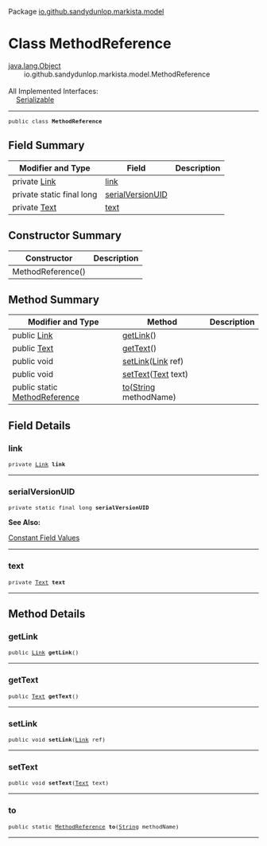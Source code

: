 Package [io.github.sandydunlop.markista.model](index.md)

# Class MethodReference
[java.lang.Object](https://docs.oracle.com/en/java/javase/24/docs/api/java.base/java/lang/Object.html)<br/>
        io.github.sandydunlop.markista.model.MethodReference<br/>
<br/>
All Implemented Interfaces:<br/>
    [Serializable](https://docs.oracle.com/en/java/javase/24/docs/api/java.base/java/io/Serializable.html)


----

<span style="font-family: monospace; font-size: 80%;">public class __MethodReference__</span>


## Field Summary

| Modifier and Type         | Field                                 | Description |
|---------------------------|---------------------------------------|-------------|
| private [Link](Link.md)   | [link](#link)                         |             |
| private static final long | [serialVersionUID](#serialversionuid) |             |
| private [Text](Text.md)   | [text](#text)                         |             |



## Constructor Summary

| Constructor       | Description |
|-------------------|-------------|
| MethodReference() |             |



## Method Summary

| Modifier and Type                                   | Method                                                                                                             | Description |
|-----------------------------------------------------|--------------------------------------------------------------------------------------------------------------------|-------------|
| public [Link](Link.md)                              | [getLink](#getlink)()                                                                                              |             |
| public [Text](Text.md)                              | [getText](#gettext)()                                                                                              |             |
| public void                                         | [setLink](#setlink)([Link](Link.md) ref)                                                                           |             |
| public void                                         | [setText](#settext)([Text](Text.md) text)                                                                          |             |
| public static [MethodReference](MethodReference.md) | [to](#to)([String](https://docs.oracle.com/en/java/javase/24/docs/api/java.base/java/lang/String.html) methodName) |             |



## Field Details

### link

<span style="font-family: monospace; font-size: 80%;">private [Link](Link.md) __link__</span>




---

### serialVersionUID

<span style="font-family: monospace; font-size: 80%;">private static final long __serialVersionUID__</span>



**See Also:**


[Constant Field Values](../constant-values.md)



---

### text

<span style="font-family: monospace; font-size: 80%;">private [Text](Text.md) __text__</span>




---


## Method Details

### getLink

<span style="font-family: monospace; font-size: 80%;">public [Link](Link.md) __getLink__()</span>




---

### getText

<span style="font-family: monospace; font-size: 80%;">public [Text](Text.md) __getText__()</span>




---

### setLink

<span style="font-family: monospace; font-size: 80%;">public void __setLink__([Link](Link.md) ref)</span>




---

### setText

<span style="font-family: monospace; font-size: 80%;">public void __setText__([Text](Text.md) text)</span>




---

### to

<span style="font-family: monospace; font-size: 80%;">public static [MethodReference](MethodReference.md) __to__([String](https://docs.oracle.com/en/java/javase/24/docs/api/java.base/java/lang/String.html) methodName)</span>




---

